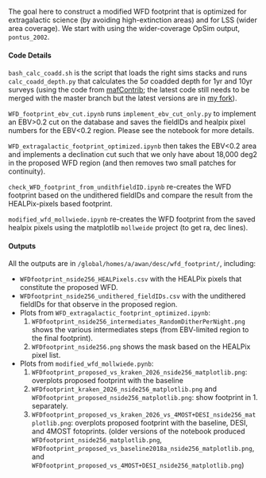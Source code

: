 The goal here to construct a modified WFD footprint that is optimized for extragalactic science (by avoiding high-extinction areas) and for LSS (wider area coverage). We start with using the wider-coverage OpSim output, `pontus_2002`.

#### Code Details
`bash_calc_coadd.sh` is the script that loads the right sims stacks and runs `calc_coadd_depth.py` that calculates the 5$\sigma$ coadded depth for 1yr and 10yr surveys (using the code from [mafContrib](https://github.com/LSST-nonproject/sims_maf_contrib ); the latest code still needs to be merged with the master branch but the latest versions are in [my fork](https://github.com/humnaawan/sims_maf_contrib )).

`WFD_footprint_ebv_cut.ipynb` runs `implement_ebv_cut_only.py` to implement an EBV>0.2 cut on the database and saves the fieldIDs and healpix pixel numbers for the EBV<0.2 region. Please see the notebook for more details.

`WFD_extragalactic_footprint_optimized.ipynb` then takes the EBV<0.2 area and implements a declination cut such that we only have about 18,000 deg2 in the proposed WFD region (and then removes two small patches for continuity).

`check_WFD_footprint_from_undithfieldID.ipynb` re-creates the WFD footprint based on the undithered fieldIDs and compare the result from the HEALPix-pixels based footprint.

`modified_wfd_mollwiede.ipynb` re-creates the WFD footprint from the saved healpix pixels using the matplotlib `mollweide` project (to get ra, dec lines).

#### Outputs
All the outputs are in `/global/homes/a/awan/desc/wfd_footprint/`, including:
- `WFDfootprint_nside256_HEALPixels.csv` with the HEALPix pixels that constitute the proposed WFD.
- `WFDfootprint_nside256_undithered_fieldIDs.csv` with the undithered fieldIDs for that observe in the proposed region.
- Plots from `WFD_extragalactic_footprint_optimized.ipynb`:
    1. `WFDfootprint_nside256_intermediates_RandomDitherPerNight.png` shows the various intermediates steps (from EBV-limited region to the final footprint).
    2. `WFDfootprint_nside256.png` shows the mask based on the HEALPix pixel list.
- Plots from `modified_wfd_mollwiede.pynb`:
    1. `WFDfootprint_proposed_vs_kraken_2026_nside256_matplotlib.png`: overplots proposed footprint with the baseline
    2. `WFDfootprint_kraken_2026_nside256_matplotlib.png` and `WFDfootprint_proposed_nside256_matplotlib.png`: show footprint in 1. separately.
    3. `WFDfootprint_proposed_vs_kraken_2026_vs_4MOST+DESI_nside256_matplotlib.png`: overplots proposed footprint with the baseline, DESI, and 4MOST fotoprints.
    (older versions of the notebook produced `WFDfootprint_nside256_matplotlib.png`,  `WFDfootprint_proposed_vs_baseline2018a_nside256_matplotlib.png`, and ` WFDfootprint_proposed_vs_4MOST+DESI_nside256_matplotlib.png`)